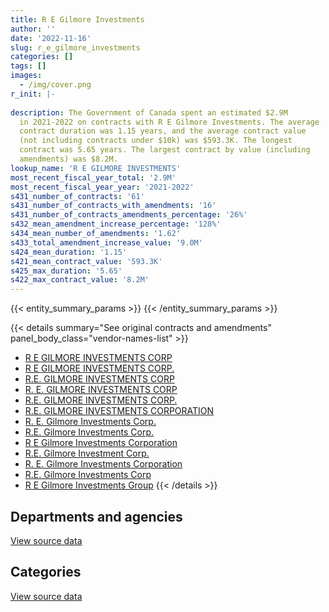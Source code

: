 ```yaml
---
title: R E Gilmore Investments
author: ''
date: '2022-11-16'
slug: r_e_gilmore_investments
categories: []
tags: []
images:
  - /img/cover.png
r_init: |-
  
description: The Government of Canada spent an estimated $2.9M
  in 2021-2022 on contracts with R E Gilmore Investments. The average
  contract duration was 1.15 years, and the average contract value
  (not including contracts under $10k) was $593.3K. The longest
  contract was 5.65 years. The largest contract by value (including
  amendments) was $8.2M.
lookup_name: 'R E GILMORE INVESTMENTS'
most_recent_fiscal_year_total: '2.9M'
most_recent_fiscal_year_year: '2021-2022'
s431_number_of_contracts: '61'
s431_number_of_contracts_with_amendments: '16'
s431_number_of_contracts_amendments_percentage: '26%'
s432_mean_amendment_increase_percentage: '128%'
s434_mean_number_of_amendments: '1.62'
s433_total_amendment_increase_value: '9.0M'
s424_mean_duration: '1.15'
s421_mean_contract_value: '593.3K'
s425_max_duration: '5.65'
s422_max_contract_value: '8.2M'
---
```


<script src="/rmarkdown-libs/htmlwidgets/htmlwidgets.js"></script>
<link href="/rmarkdown-libs/datatables-css/datatables-crosstalk.css" rel="stylesheet" />
<script src="/rmarkdown-libs/datatables-binding/datatables.js"></script>
<script src="/rmarkdown-libs/jquery/jquery-3.6.0.min.js"></script>
<link href="/rmarkdown-libs/dt-core-bootstrap/css/dataTables.bootstrap.min.css" rel="stylesheet" />
<link href="/rmarkdown-libs/dt-core-bootstrap/css/dataTables.bootstrap.extra.css" rel="stylesheet" />
<script src="/rmarkdown-libs/dt-core-bootstrap/js/jquery.dataTables.min.js"></script>
<script src="/rmarkdown-libs/dt-core-bootstrap/js/dataTables.bootstrap.min.js"></script>
<link href="/rmarkdown-libs/crosstalk/css/crosstalk.min.css" rel="stylesheet" />
<script src="/rmarkdown-libs/crosstalk/js/crosstalk.min.js"></script>
<script src="/rmarkdown-libs/htmlwidgets/htmlwidgets.js"></script>
<link href="/rmarkdown-libs/datatables-css/datatables-crosstalk.css" rel="stylesheet" />
<script src="/rmarkdown-libs/datatables-binding/datatables.js"></script>
<script src="/rmarkdown-libs/jquery/jquery-3.6.0.min.js"></script>
<link href="/rmarkdown-libs/dt-core-bootstrap/css/dataTables.bootstrap.min.css" rel="stylesheet" />
<link href="/rmarkdown-libs/dt-core-bootstrap/css/dataTables.bootstrap.extra.css" rel="stylesheet" />
<script src="/rmarkdown-libs/dt-core-bootstrap/js/jquery.dataTables.min.js"></script>
<script src="/rmarkdown-libs/dt-core-bootstrap/js/dataTables.bootstrap.min.js"></script>
<link href="/rmarkdown-libs/crosstalk/css/crosstalk.min.css" rel="stylesheet" />
<script src="/rmarkdown-libs/crosstalk/js/crosstalk.min.js"></script>

{{< entity_summary_params >}}
{{< /entity_summary_params >}}

{{< details summary="See original contracts and amendments" panel_body_class="vendor-names-list" >}}
- [R E GILMORE INVESTMENTS CORP](https://search.open.canada.ca/en/ct/?sort=contract_value_f%20desc&page=1&search_text=%22R%20E%20GILMORE%20INVESTMENTS%20CORP%22)
- [R E GILMORE INVESTMENTS CORP.](https://search.open.canada.ca/en/ct/?sort=contract_value_f%20desc&page=1&search_text=%22R%20E%20GILMORE%20INVESTMENTS%20CORP.%22)
- [R.E. GILMORE INVESTMENTS CORP](https://search.open.canada.ca/en/ct/?sort=contract_value_f%20desc&page=1&search_text=%22R.E.%20GILMORE%20INVESTMENTS%20CORP%22)
- [R. E. GILMORE INVESTMENTS CORP](https://search.open.canada.ca/en/ct/?sort=contract_value_f%20desc&page=1&search_text=%22R.%20E.%20GILMORE%20INVESTMENTS%20CORP%22)
- [R.E. GILMORE INVESTMENTS CORP.](https://search.open.canada.ca/en/ct/?sort=contract_value_f%20desc&page=1&search_text=%22R.E.%20GILMORE%20INVESTMENTS%20CORP.%22)
- [R.E. GILMORE INVESTMENTS CORPORATION](https://search.open.canada.ca/en/ct/?sort=contract_value_f%20desc&page=1&search_text=%22R.E.%20GILMORE%20INVESTMENTS%20CORPORATION%22)
- [R. E. Gilmore Investments Corp.](https://search.open.canada.ca/en/ct/?sort=contract_value_f%20desc&page=1&search_text=%22R.%20E.%20Gilmore%20Investments%20Corp.%22)
- [R.E. Gilmore Investments Corp.](https://search.open.canada.ca/en/ct/?sort=contract_value_f%20desc&page=1&search_text=%22R.E.%20Gilmore%20Investments%20Corp.%22)
- [R E Gilmore Investments Corporation](https://search.open.canada.ca/en/ct/?sort=contract_value_f%20desc&page=1&search_text=%22R%20E%20Gilmore%20Investments%20Corporation%22)
- [R.E. Gilmore Investment Corp.](https://search.open.canada.ca/en/ct/?sort=contract_value_f%20desc&page=1&search_text=%22R.E.%20Gilmore%20Investment%20Corp.%22)
- [R. E. Gilmore Investments Corporation](https://search.open.canada.ca/en/ct/?sort=contract_value_f%20desc&page=1&search_text=%22R.%20E.%20Gilmore%20Investments%20Corporation%22)
- [R.E. Gilmore Investments Corp](https://search.open.canada.ca/en/ct/?sort=contract_value_f%20desc&page=1&search_text=%22R.E.%20Gilmore%20Investments%20Corp%22)
- [R E Gilmore Investments Group](https://search.open.canada.ca/en/ct/?sort=contract_value_f%20desc&page=1&search_text=%22R%20E%20Gilmore%20Investments%20Group%22)
{{< /details >}}

## Departments and agencies

<div id="htmlwidget-1" style="width:100%;height:auto;" class="datatables html-widget"></div>
<script type="application/json" data-for="htmlwidget-1">{"x":{"style":"bootstrap","filter":"none","vertical":false,"data":[["<a href=\"/departments/aandc-aadnc/\">Crown-Indigenous Relations and Northern Affairs Canada<\/a>","<a href=\"/departments/cbsa-asfc/\">Canada Border Services Agency<\/a>","<a href=\"/departments/cra-arc/\">Canada Revenue Agency<\/a>","<a href=\"/departments/elections/\">Elections Canada<\/a>","<a href=\"/departments/esdc-edsc/\">Employment and Social Development Canada<\/a>","<a href=\"/departments/isc-sac/\">Indigenous Services Canada<\/a>","<a href=\"/departments/nrcan-rncan/\">Natural Resources Canada<\/a>","<a href=\"/departments/oag-bvg/\">Office of the Auditor General of Canada<\/a>","<a href=\"/departments/pc/\">Parks Canada<\/a>","<a href=\"/departments/pch/\">Canadian Heritage<\/a>","<a href=\"/departments/pwgsc-tpsgc/\">Public Services and Procurement Canada<\/a>","<a href=\"/departments/rcmp-grc/\">Royal Canadian Mounted Police<\/a>","<a href=\"/departments/ssc-spc/\">Shared Services Canada<\/a>","<a href=\"/departments/vac-acc/\">Veterans Affairs Canada<\/a>"],[29332.8,18623.49,79231.24,null,2744020.92,13863.15,null,null,null,43891.91,664450.82,790308.57,null,1324766.52],[32857.34,14037.99,71857.97,null,2751538.78,null,111788.45,12781.35,50775.76,63106.6,1663744.18,216809.81,null,774159.34],[null,null,38975.42,153950.42,2128467.72,10223.58,162560.89,4661.43,330451.7,null,1073102.93,30977.71,43951.8,772044.15],[null,null,99326.18,308746.72,1188460.59,null,162560.89,null,319537.12,null,188194.12,18077.41,null,581677.1]],"container":"<table class=\"table table-striped table-hover row-border order-column display\">\n  <thead>\n    <tr>\n      <th>Department<\/th>\n      <th>2018-2019<\/th>\n      <th>2019-2020<\/th>\n      <th>2020-2021<\/th>\n      <th>2021-2022<\/th>\n    <\/tr>\n  <\/thead>\n<\/table>","options":{"order":[[4,"desc"]],"pageLength":10,"autoWidth":true,"columnDefs":[{"targets":1,"render":"function(data, type, row, meta) {\n    return type !== 'display' ? data : DTWidget.formatCurrency(data, \"$\", 2, 3, \",\", \".\", true, null);\n  }"},{"targets":2,"render":"function(data, type, row, meta) {\n    return type !== 'display' ? data : DTWidget.formatCurrency(data, \"$\", 2, 3, \",\", \".\", true, null);\n  }"},{"targets":3,"render":"function(data, type, row, meta) {\n    return type !== 'display' ? data : DTWidget.formatCurrency(data, \"$\", 2, 3, \",\", \".\", true, null);\n  }"},{"targets":4,"render":"function(data, type, row, meta) {\n    return type !== 'display' ? data : DTWidget.formatCurrency(data, \"$\", 2, 3, \",\", \".\", true, null);\n  }"},{"width":"16%","targets":[1,2,3,4]},{"className":"dt-right","targets":[1,2,3,4]}],"orderClasses":false}},"evals":["options.columnDefs.0.render","options.columnDefs.1.render","options.columnDefs.2.render","options.columnDefs.3.render"],"jsHooks":[]}</script>
<p class="text-right">
<a href="https://github.com/GoC-Spending/contracts-data/tree/main/data/out/vendors/r_e_gilmore_investments/summary_by_fiscal_year_by_department.csv" class="source-data-link btn btn-link">View source data</a>
</p>

## Categories

<div id="htmlwidget-2" style="width:100%;height:auto;" class="datatables html-widget"></div>
<script type="application/json" data-for="htmlwidget-2">{"x":{"style":"bootstrap","filter":"none","vertical":false,"data":[["<a href=\"/categories/office_management/\">Office management<\/a>","<a href=\"/categories/professional_services/\">Professional services<\/a>","<a href=\"/categories/information_technology/\">Information technology<\/a>","<a href=\"/categories/transportation_and_logistics/\">Transportation and logistics<\/a>","<a href=\"/categories/industrial_products_and_services/\">Industrial products and services<\/a>"],[4807259.75,901229.65,null,null,null],[5593964.02,null,57705.1,111788.45,null],[4465106.31,null,77748.76,162560.89,43951.8],[2626270.47,null,77748.76,162560.89,null]],"container":"<table class=\"table table-striped table-hover row-border order-column display\">\n  <thead>\n    <tr>\n      <th>Category<\/th>\n      <th>2018-2019<\/th>\n      <th>2019-2020<\/th>\n      <th>2020-2021<\/th>\n      <th>2021-2022<\/th>\n    <\/tr>\n  <\/thead>\n<\/table>","options":{"order":[[4,"desc"]],"dom":"t","pageLength":30,"autoWidth":true,"columnDefs":[{"targets":1,"render":"function(data, type, row, meta) {\n    return type !== 'display' ? data : DTWidget.formatCurrency(data, \"$\", 2, 3, \",\", \".\", true, null);\n  }"},{"targets":2,"render":"function(data, type, row, meta) {\n    return type !== 'display' ? data : DTWidget.formatCurrency(data, \"$\", 2, 3, \",\", \".\", true, null);\n  }"},{"targets":3,"render":"function(data, type, row, meta) {\n    return type !== 'display' ? data : DTWidget.formatCurrency(data, \"$\", 2, 3, \",\", \".\", true, null);\n  }"},{"targets":4,"render":"function(data, type, row, meta) {\n    return type !== 'display' ? data : DTWidget.formatCurrency(data, \"$\", 2, 3, \",\", \".\", true, null);\n  }"},{"width":"16%","targets":[1,2,3,4]},{"className":"dt-right","targets":[1,2,3,4]}],"orderClasses":false,"lengthMenu":[10,25,30,50,100]}},"evals":["options.columnDefs.0.render","options.columnDefs.1.render","options.columnDefs.2.render","options.columnDefs.3.render"],"jsHooks":[]}</script>
<p class="text-right">
<a href="https://github.com/GoC-Spending/contracts-data/tree/main/data/out/vendors/r_e_gilmore_investments/summary_by_fiscal_year_by_category.csv" class="source-data-link btn btn-link">View source data</a>
</p>
